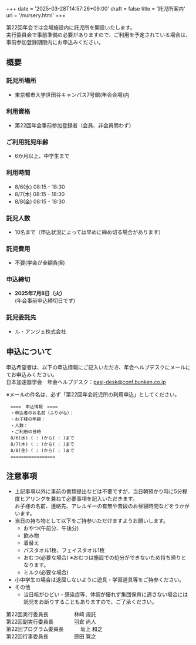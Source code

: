 +++
date = '2025-03-28T14:57:26+09:00'
draft = false
title = '託児所案内'
url = '/nursery.html'
+++


第22回年会では会場施設内に託児所を開設いたします。  
実行委員会で事前準備の必要がありますので、ご利用を予定されている場合は、事前参加登録期限内にお申込みください。

## 概要

### 託児所場所

* 東京都市大学世田谷キャンパス7号館(年会会場)内

### 利用資格

* 第22回年会事前参加登録者（会員、非会員問わず）

### ご利用託児年齢

* 6か月以上、中学生まで

### 利用時間

* 8/6(水) 08:15 - 18:30
* 8/7(木) 08:15 - 18:30
* 8/8(金) 08:15 - 18:30

### 託児人数

* 10名まで（申込状況によっては早めに締め切る場合があります）

### 託児費用

* 不要(学会が全額負担)

### 申込締切

* **2025年7月8日（火）**  
 (年会事前申込締切日です)

### 託児委託先

* ル・アンジェ株式会社

## 申込について

申込希望者は、以下の申込情報にご記入いただき、年会ヘルプデスクにメールにてお申込みください。  
日本加速器学会　年会ヘルプデスク：pasj-desk@conf.bunken.co.jp

※メールの件名は、必ず「第22回年会託児所の利用申込」としてください。
```
　====　申込情報　====
　・申込者のお名前（ふりがな）：
　・お子様の年齢：
　・人数：
　・ご利用の日時
　8/6(水) ( : )から( : )まで
　8/7(木) ( : )から( : )まで
　8/8(金) ( : )から( : )まで
　=================
```

## 注意事項

* 上記事項以外に事前の書類提出などは不要ですが、当日朝預かり時に5分程度ヒアリングを兼ねて必要事項を記入いただきます。  
お子様の名前、連絡先、アレルギーの有無や普段のお昼寝時間などをうかがいます。
* 当日の持ち物として以下をご持参いただけますようお願いします。
  * おやつ(午前分、午後分)
  * 飲み物
  * 着替え
  * バスタオル1枚、フェイスタオル1枚
  * おむつ(必要な場合)  ※おむつは施設での処分ができないため持ち帰りとなります。
  * ミルク(必要な場合)　
* 小中学生の場合は退屈しないように遊具・学習道具等をご持参ください。
* その他
  * 当日咳がひどい・感染症等、体調が優れず集団保育に適さない場合には託児をお断りすることもありますので、ご了承ください。

第22回実行委員長　　　　　林崎 規託  
第22回副実行委員長　　　　羽倉 尚人  
第22回プログラム委員長　 　　坂上 和之  
第22回行事委員長　　　　　原田 寛之  
